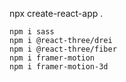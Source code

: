 npx create-react-app .

```
npm i sass
npm i @react-three/drei
npm i @react-three/fiber
npm i framer-motion
npm i framer-motion-3d
```
